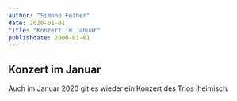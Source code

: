 ```yaml
---
author: "Simone Felber"
date: 2020-01-01
title: "Konzert im Januar"
publishdate: 2000-01-01
---
```


## Konzert im Januar

Auch im Januar 2020 git es wieder ein Konzert des Trios iheimisch.

